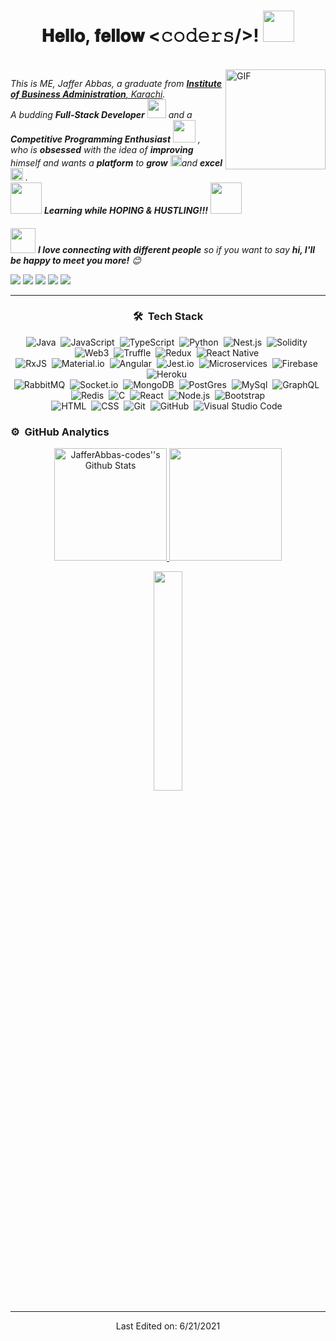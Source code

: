 <h1 align="center">𝐇𝐞𝐥𝐥𝐨, 𝐟𝐞𝐥𝐥𝐨𝐰 <𝚌𝚘𝚍𝚎𝚛𝚜/>! <img src="https://media.giphy.com/media/WUlplcMpOCEmTGBtBW/giphy.gif" width="50">
  </h1>
<br>

<img align="right" alt="GIF" height="160px" src="https://media.giphy.com/media/du3J3cXyzhj75IOgvA/giphy.gif" />


<p align="left">
  <em>
    This is ME, Jaffer Abbas, a graduate from <a href="https://www.iba.edu.pk/"> <b>Institute of Business Administration</b>, Karachi</a>. <br>
    A budding <b>Full-Stack Developer</b> <img src="https://github.com/TheDudeThatCode/TheDudeThatCode/blob/master/Assets/Developer.gif" width="30px"> and a <b>Competitive Programming Enthusiast</b>&nbsp;<img src="https://github.com/TheDudeThatCode/TheDudeThatCode/blob/master/Assets/Designer.gif" width="36px">&nbsp,<br>who is <b>obsessed</b>
    with the idea of <b>improving</b> himself and wants a <b>platform</b> to 
    <b>grow</b> <img src="https://github.com/TheDudeThatCode/TheDudeThatCode/blob/master/Assets/Rocket.gif" width="18px">and 
    <b>excel</b> <img src="https://github.com/TheDudeThatCode/TheDudeThatCode/blob/master/Assets/Medal.gif" width="20px">&nbsp.
  </em> 
  <br>
  <img src="https://media.giphy.com/media/VgCDAzcKvsR6OM0uWg/giphy.gif" width="50" /> <b><i>Learning while HOPING & HUSTLING!!!</i></b> <img src="https://media.giphy.com/media/7j2hfyeVcDtf2/giphy.gif" width="50" />
</p>

#### 
<img src="https://media.giphy.com/media/LnQjpWaON8nhr21vNW/giphy.gif" width="40"> <em><b>I love connecting with different people</b> so if you want to say <b>hi, I'll be happy to meet you more!</b> :blush:</em>
<p>
<a href="https://www.linkedin.com/in/syed-muhammad-jaffer-abbas-3a4ba719b/"><img src="https://img.shields.io/badge/-Syed%20Muhammad%20Jaffer%20Abbas-0077B5?style=flat&logo=Linkedin&logoColor=white"/></a>
<a href="mailto:jaffer@xord.one"><img src="https://img.shields.io/badge/-jaffer@xord.one-D14836?style=flat&logo=Gmail&logoColor=white"/></a>
<a href="https://www.instagram.com/jaffy_here/"><img src="https://img.shields.io/badge/-jaffy_here-E4405F?style=flat&logo=Instagram&logoColor=white"/></a>
<a href="https://www.facebook.com/Jafffyy"><img src="https://img.shields.io/badge/-Jafffyy-1877F2?style=flat&logo=Facebook&logoColor=white"/></a>
<a href="https://medium.com/@smuhammadjafferabbas"><img src="https://img.shields.io/badge/-Jaffer-BD081C?style=flat&logo=Medium&logoColor=white"/></a>
</p>

<hr/>

<div align='center'> 

### 🛠 &nbsp;Tech Stack

![Java](https://img.shields.io/badge/-Java-05122A?style=flat&logo=java)&nbsp;
![JavaScript](https://img.shields.io/badge/-JavaScript-05122A?style=flat&logo=javascript)&nbsp;
![TypeScript](https://img.shields.io/badge/-TypeScript-05122A?style=flat&logo=typescript)&nbsp;
![Python](https://img.shields.io/badge/-Python-05122A?style=flat&logo=python)&nbsp;
![Nest.js](https://img.shields.io/badge/-Nest.js-05122A?style=flat&logo=nest.js)&nbsp;
![Solidity](https://img.shields.io/badge/-Solidity-05122A?style=flat&logo=solidity)&nbsp;
![Web3](https://img.shields.io/badge/-Web3-05122A?style=flat&logo=web3)&nbsp;
![Truffle](https://img.shields.io/badge/-Truffle-05122A?style=flat&logo=truffle)&nbsp;
![Redux](https://img.shields.io/badge/-Redux-05122A?style=flat&logo=redux)&nbsp;
![React Native](https://img.shields.io/badge/-React_Native-05122A?style=flat&logo=reactnative)&nbsp;\
![RxJS](https://img.shields.io/badge/-RxJS-05122A?style=flat&logo=rxjs)&nbsp;
![Material.io](https://img.shields.io/badge/-Material.io-05122A?style=flat&logo=material.io)&nbsp;
![Angular](https://img.shields.io/badge/-Angular-05122A?style=flat&logo=angular)&nbsp;
![Jest.io](https://img.shields.io/badge/-Jest.io-05122A?style=flat&logo=jest.io)&nbsp;
![Microservices](https://img.shields.io/badge/-Microservices-05122A?style=flat&logo=microservices)&nbsp;
![Firebase](https://img.shields.io/badge/-Firebase-05122A?style=flat&logo=firebase)&nbsp;
  ![Heroku](https://img.shields.io/badge/-Heroku-05122A?style=flat&logo=heroku)&nbsp;\
![RabbitMQ](https://img.shields.io/badge/-RabbitMQ-05122A?style=flat&logo=rabbitmq)&nbsp;
![Socket.io](https://img.shields.io/badge/-Socket.io-05122A?style=flat&logo=socket.io)&nbsp;
![MongoDB](https://img.shields.io/badge/-MongoDB-05122A?style=flat&logo=mongodb)&nbsp;
![PostGres](https://img.shields.io/badge/-PostGres-05122A?style=flat&logo=postgres)&nbsp;
![MySql](https://img.shields.io/badge/-MySql-05122A?style=flat&logo=mysql)&nbsp;
![GraphQL](https://img.shields.io/badge/-GraphQL-05122A?style=flat&logo=graphql)&nbsp;
![Redis](https://img.shields.io/badge/-Redis-05122A?style=flat&logo=redis)&nbsp;
![C](https://img.shields.io/badge/-C-05122A?style=flat&logo=C&logoColor=A8B9CC)&nbsp;
![React](https://img.shields.io/badge/-React-05122A?style=flat&logo=react)&nbsp;
![Node.js](https://img.shields.io/badge/-Node.js-05122A?style=flat&logo=node.js)&nbsp;
![Bootstrap](https://img.shields.io/badge/-Bootstrap-05122A?style=flat&logo=bootstrap&logoColor=563D7C)\
![HTML](https://img.shields.io/badge/-HTML-05122A?style=flat&logo=HTML5)&nbsp;
![CSS](https://img.shields.io/badge/-CSS-05122A?style=flat&logo=CSS3&logoColor=1572B6)&nbsp;
![Git](https://img.shields.io/badge/-Git-05122A?style=flat&logo=git)&nbsp;
![GitHub](https://img.shields.io/badge/-GitHub-05122A?style=flat&logo=github)&nbsp;
![Visual Studio Code](https://img.shields.io/badge/-Visual%20Studio%20Code-05122A?style=flat&logo=visual-studio-code&logoColor=007ACC)&nbsp;
  </div>

### ⚙️ &nbsp;GitHub Analytics

<p align="center">
<a href="https://github.com/JafferAbbas-codes">
  <img height='180em' src="https://github-readme-stats.vercel.app/api?username=JafferAbbas-codes&include_all_commits=true&count_private=true&show_icons=true&line_height=20&title_color=7A7ADB&icon_color=2234AE&text_color=D3D3D3&bg_color=0,000000,130F40" alt="JafferAbbas-codes''s Github Stats">
  <img height="180em" src="https://github-readme-stats-eight-theta.vercel.app/api/top-langs/?username=JafferAbbas-codes&layout=compact&langs_count=8&theme=algolia"/>
</a>
</p>

<div align='center'>
  
   <img src="https://media.giphy.com/media/jpVnC65DmYeyRL4LHS/giphy.gif" width="30%">
  <div>

-----

Last Edited on: 6/21/2021
